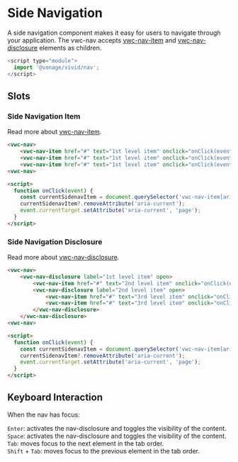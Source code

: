 # Side Navigation

A side navigation component makes it easy for users to navigate through your application.
The vwc-nav accepts [vwc-nav-item](../../components/nav-item) and [vwc-nav-disclosure](../../components/nav-disclosure) elements as children.

```js
<script type="module">
  import '@vonage/vivid/nav';
</script>
```

## Slots

### Side Navigation Item

Read more about [vwc-nav-item](../../components/nav-item).

```html preview
<vwc-nav>
    <vwc-nav-item href="#" text="1st level item" onclick="onClick(event)" aria-current="page"></vwc-nav-item>
    <vwc-nav-item href="#" text="1st level item" onclick="onClick(event)"></vwc-nav-item>
    <vwc-nav-item href="#" text="1st level item" onclick="onClick(event)"></vwc-nav-item>
<vwc-nav>

<script>
  function onClick(event) {  
    const currentSidenavItem = document.querySelector('vwc-nav-item[aria-current="page"]');
    currentSidenavItem?.removeAttribute('aria-current');
    event.currentTarget.setAttribute('aria-current', 'page');
  }
</script>
```

### Side Navigation Disclosure

Read more about [vwc-nav-disclosure](../../components/nav-disclosure).

```html preview
<vwc-nav>
    <vwc-nav-disclosure label="1st level item" open>
        <vwc-nav-item href="#" text="2nd level item" onclick="onClick(event)"></vwc-nav-item>
        <vwc-nav-disclosure label="2nd level item" open>
            <vwc-nav-item href="#" text="3rd level item" onclick="onClick(event)" aria-current="page"></vwc-nav-item>
            <vwc-nav-item href="#" text="3rd level item" onclick="onClick(event)"></vwc-nav-item>
        </vwc-nav-disclosure>
    </vwc-nav-disclosure>
<vwc-nav>

<script>
  function onClick(event) {  
    const currentSidenavItem = document.querySelector('vwc-nav-item[aria-current="page"]');
    currentSidenavItem?.removeAttribute('aria-current');
    event.currentTarget.setAttribute('aria-current', 'page');
  }
</script>
```

## Keyboard Interaction

When the nav has focus:

`Enter`: activates the nav-disclosure and toggles the visibility of the content.  
`Space`: activates the nav-disclosure and toggles the visibility of the content.  
`Tab`: moves focus to the next element in the tab order.  
`Shift` + `Tab`: moves focus to the previous element in the tab order.  
